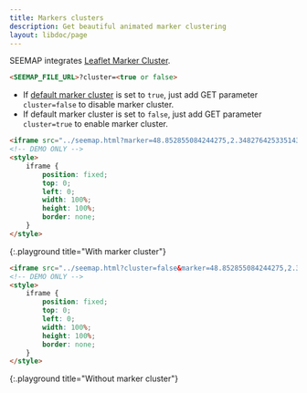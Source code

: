 ```yaml
---
title: Markers clusters
description: Get beautiful animated marker clustering
layout: libdoc/page
---
```

SEEMAP integrates [Leaflet Marker Cluster](https://github.com/Leaflet/Leaflet.markercluster).

```html
<SEEMAP_FILE_URL>?cluster=<true or false>
```

* If [default marker cluster](settings.html) is set to `true`, just add GET parameter `cluster=false` to disable marker cluster.
* If default marker cluster is set to `false`, just add GET parameter `cluster=true` to enable marker cluster.


```html
<iframe src="../seemap.html?marker=48.852855084244275,2.3482764253351434,Paris&marker=47.05692600913301,2.309900469185777&marker=43.348569315109174,5.374661932049889,Marseille&zoom=2"></iframe>
<!-- DEMO ONLY -->
<style>
    iframe {
        position: fixed;
        top: 0;
        left: 0;
        width: 100%;
        height: 100%;
        border: none;
    }
</style>
```
{:.playground title="With marker cluster"}

```html
<iframe src="../seemap.html?cluster=false&marker=48.852855084244275,2.3482764253351434,Paris&marker=47.05692600913301,2.309900469185777&marker=43.348569315109174,5.374661932049889,Marseille&zoom=2"></iframe>
<!-- DEMO ONLY -->
<style>
    iframe {
        position: fixed;
        top: 0;
        left: 0;
        width: 100%;
        height: 100%;
        border: none;
    }
</style>
```
{:.playground title="Without marker cluster"}

